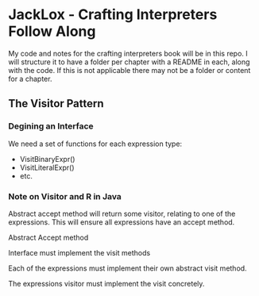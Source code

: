 # JackLox - Crafting Interpreters Follow Along

My code and notes for the crafting interpreters book will be in this repo. I will structure it to have a folder per chapter
with a README in each, along with the code. If this is not applicable there may not be a folder or content for a chapter.

## The Visitor Pattern

### Degining an Interface

We need a set of functions for each expression type:

- VisitBinaryExpr()
- VisitLiteralExpr()
- etc.

### Note on Visitor and R in Java

Abstract accept method will return some visitor, relating to one of the expressions.
This will ensure all expressions have an accept method.

Abstract Accept method

Interface must implement the visit methods 

Each of the expressions must implement their own abstract visit method.

The expressions visitor must implement the visit concretely.
